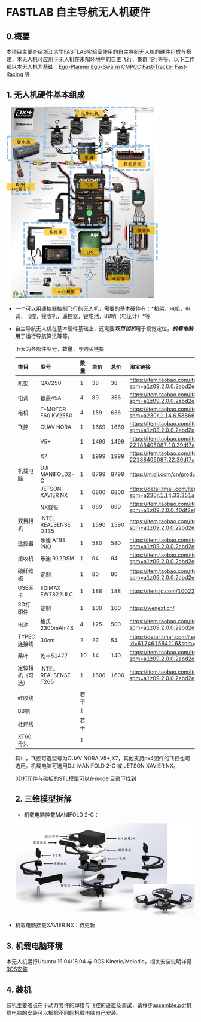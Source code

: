 # FASTLAB 自主导航无人机硬件

## 0.概要

本项目主要介绍浙江大学FASTLAB实验室使用的自主导航无人机的硬件组成与搭建，本无人机可应用于无人机在未知环境中的自主飞行，集群飞行等等，以下工作都以本无人机为基础：[Ego-Planner](https://github.com/ZJU-FAST-Lab/ego-planner) [Ego-Swarm](https://github.com/ZJU-FAST-Lab/ego-planner) [CMPCC](https://github.com/ZJU-FAST-Lab/CMPCC) [Fast-Tracker](https://github.com/ZJU-FAST-Lab/Fast-tracker) [Fast-Racing](https://github.com/ZJU-FAST-Lab/Fast-Racing) 等

## 1. 无人机硬件基本组成

<img src="images\1.jpg.png" alt="1.jpg" style="zoom:50%;" />

+ 一个可以用遥控器控制飞行的无人机，需要的基本硬件有：*机架，电机，电调，飞控，接收机，遥控器，锂电池，BB响（电压计）*等

+ 自主导航无人机在基本硬件基础上，还需要***双目相机***用于视觉定位，***机载电脑***用于运行导航算法等等。

  下表为各部件型号，数量，与购买链接

  | 类目             | 型号                 | 数量 | 单价 | 总价 | 淘宝链接                                                     |
  | ---------------- | -------------------- | ---- | ---- | ---- | ------------------------------------------------------------ |
  | 机架             | QAV250               | 1    | 38   | 38   | https://item.taobao.com/item.htm?spm=a1z09.2.0.0.2abd2e8da0sHzh&id=520738516076&_u=l32egecqf290 |
  | 电调             | 银燕45A              | 4    | 89   | 356  | https://item.taobao.com/item.htm?spm=a1z09.2.0.0.2abd2e8da0sHzh&id=627250691828&_u=l32egecq104a |
  | 电机             | T-MOTOR F60 KV2550   | 4    | 159  | 636  | https://item.taobao.com/item.htm?spm=a230r.1.14.6.58866126r2mH5j&id=612118488792&ns=1&abbucket=3#detail |
  | 飞控             | CUAV NORA            | 1    | 1669 | 1669 | https://item.taobao.com/item.htm?spm=a1z09.2.0.0.2abd2e8da0sHzh&id=618340579779&_u=l32egecq6321 |
  |                  | V5+                  | 1    | 1499 | 1499 | https://item.taobao.com/item.htm?spm=a1z10.5-c-s.w4002-22188405087.10.39df7ad6BKLAJz&id=594262853015 |
  |                  | X7                   | 1    | 1999 | 1999 | https://item.taobao.com/item.htm?spm=a1z10.5-c-s.w4002-22188405087.22.39df7ad6BKLAJz&id=617384615131 |
  | 机载电脑         | DJI MANIFOLD2-C      | 1    | 8799 | 8799 | https://m.dji.com/cn/product/manifold-2                      |
  |                  | JETSON XAVIER NX     | 1    | 6800 | 6800 | https://detail.tmall.com/item.htm?spm=a230r.1.14.33.351a587bMPOWBh&id=619740546745&ns=1&abbucket=3&skuId=4573153270812 |
  |                  | NX载板               | 1    | 889  | 889  | https://item.taobao.com/item.htm?spm=a1z09.2.0.0.40df2e8dWJlaLW&id=613984388047&_u=s32egecqa8ff |
  | 双目相机         | INTEL REALSENSE D435 | 1    | 1590 | 1590 | https://item.taobao.com/item.htm?spm=a1z09.2.0.0.2abd2e8da0sHzh&id=638877621060&_u=l32egecq42d1 |
  | 遥控器           | 乐迪 AT9S PRO        | 1    | 580  | 580  | https://item.taobao.com/item.htm?spm=a1z09.2.0.0.2abd2e8da0sHzh&id=533085053894&_u=l32egecq481a |
  | 接收机           | 乐迪 R12DSM          | 1    | 94   | 94   | https://item.taobao.com/item.htm?spm=a1z09.2.0.0.2abd2e8da0sHzh&id=541658831753&_u=l32egecq5116 |
  | 碳纤维板         | 定制                 | 1    | 80   | 80   | https://item.taobao.com/item.htm?spm=a1z09.2.0.0.2abd2e8da0sHzh&id=628187754851&_u=l32egecq8290 |
  | USB网卡          | EDIMAX EW7822ULC     | 1    | 188  | 188  | https://item.jd.com/10022884495770.html                      |
  | 3D打印件         | 定制                 | 1    | 100  | 100  | https://wenext.cn/                                           |
  | 电池             | 格氏 2300mAh 4S      | 4    | 125  | 500  | https://item.taobao.com/item.htm?spm=a1z09.2.0.0.2abd2e8da0sHzh&id=583311920871&_u=l32egecq9cf8 |
  | TYPEC连接线      | 30cm                 | 2    | 27   | 54   | https://detail.tmall.com/item.htm?id=617461584216&spm=a1z09.2.0.0.2abd2e8da0sHzh&_u=l32egecq0e19 |
  | 桨叶             | 乾丰51477            | 10   | 14   | 140  | https://item.taobao.com/item.htm?spm=a1z09.2.0.0.2abd2e8da0sHzh&id=627007813072&_u=l32egecqfabf |
  | 定位相机（可选） | INTEL REALSENSE T265 | 1    | 1600 | 1600 | https://item.taobao.com/item.htm?spm=a1z09.2.0.0.2abd2e8da0sHzh&id=638877621060&_u=l32egecq42d1 |
  |                  |                      |      |      |      |                                                              |
  | 硅胶线           |                      | 若干 |      |      |                                                              |
  | BB响             |                      | 1    |      |      |                                                              |
  | 杜邦线           |                      | 若干 |      |      |                                                              |
  | XT60母头         |                      | 1    |      |      |                                                              |

  其中，飞控可选型号为CUAV NORA,V5+,X7，其他支持px4固件的飞控也可选用。机载电脑可选用DJI MANIFOLD 2-C 或 JETSON XAVIER NX。

  3D打印件与碳板的STL模型可以在model目录下找到

  ## 2. 三维模型拆解

  + 机载电脑挂载MANIFOLD 2-C：

  ![image-20210928211030557](images\2.jpg)

+ 机载电脑挂载XAVIER NX：待更新

## 3. 机载电脑环境

本无人机运行Ubuntu 16.04/18.04 与 ROS Kinetic/Melodic，相关安装说明详见 [ROS安装](http://wiki.ros.org/ROS/Installation)



## 4. 装机

装机主要难点在于动力套件的焊接与飞控的设置及调试，请移步[assemble.pdf](assemble.pdf)机载电脑的安装可以根据不同的机载电脑自己安装。
